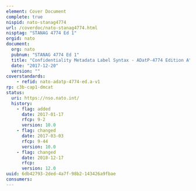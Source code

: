```yaml
---
element: Cover Document
complete: true
nispid: nato-stanag4774
url: /coverdoc/nato-stanag4774.html
nisptag: "STANAG 4774 Ed 1"
orgid: nato
document:
  org: nato
  pubnum: "STANAG 4774 Ed 1"
  title: "Confidentiality Metadata Label Syntax - ADatP-4774 Edition A"
  date: "2017-12-20"
  version: ""
coverstandards:
    - refid: nato-adatp-4774-ed.a-v1
rp: c3b-cap1-dmcat
status:
  uri: https://nso.nato.int/
  history: 
    - flag: added
      date: 2017-01-17
      rfcp: 9-2
      version: 10.0
    - flag: changed
      date: 2017-03-03
      rfcp: 9-44
      version: 10.0
    - flag: changed
      date: 2018-12-17
      rfcp: 
      version: 12.0
uuid: 6db42793-2ded-4a7f-98b2-143426a9fbae
consumers:
---
```

